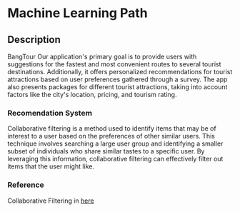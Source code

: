 # Machine Learning Path

## Description
BangTour
Our application's primary goal is to provide users with suggestions for the fastest and most convenient routes to several tourist destinations. Additionally, it offers personalized recommendations for tourist attractions based on user preferences gathered through a survey. The app also presents packages for different tourist attractions, taking into account factors like the city's location, pricing, and tourism rating.

### Recomendation System
Collaborative filtering is a method used to identify items that may be of interest to a user based on the preferences of other similar users. This technique involves searching a large user group and identifying a smaller subset of individuals who share similar tastes to a specific user. By leveraging this information, collaborative filtering can effectively filter out items that the user might like.

### Reference
Collaborative Filtering in [here](https://gilberttanner.com/blog/building-a-book-recommendation-system-usingkeras)
